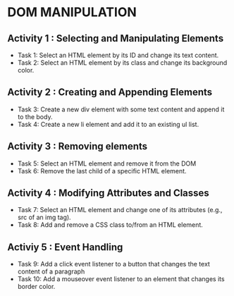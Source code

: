 # DOM MANIPULATION

## Activity 1 : Selecting and Manipulating Elements
 - Task 1: Select an HTML element by its ID and change its text content.
 - Task 2: Select an HTML element by its class and change its background color.

## Activity 2 : Creating and Appending Elements
 - Task 3: Create a new div element with some text content and append it to the body.
 - Task 4: Create a new li element and add it to an existing ul list.

## Activity 3 : Removing elements
 - Task 5: Select an HTML element and remove it from the DOM
 - Task 6: Remove the last child of a specific HTML element.

## Activity 4 : Modifying Attributes and Classes
 - Task 7: Select an HTML element and change one of its attributes (e.g., src of an img tag).
 - Task 8: Add and remove a CSS class to/from an HTML element.

## Activiy 5 : Event Handling
 - Task 9: Add a click event listener to a button that changes the text content of a paragraph
 - Task 10: Add a mouseover event listener to an element that changes its border color.